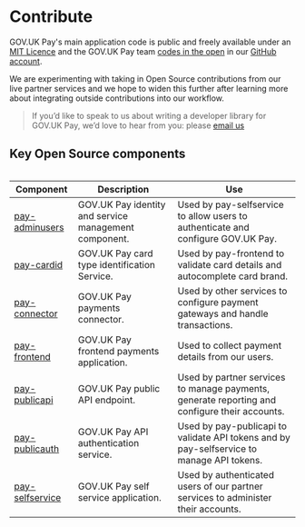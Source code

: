 # Contribute

GOV.UK Pay's main application code is public and freely available under an [MIT Licence](https://en.wikipedia.org/wiki/MIT_License) and the GOV.UK Pay team [codes in the open](https://gds.blog.gov.uk/2012/10/12/coding-in-the-open/) in our [GitHub account](https://github.com/alphagov?q=pay-).

We are experimenting with taking in Open Source contributions from our live partner services and we hope to widen this further  after learning more about integrating outside contributions into our workflow.

>If you’d like to speak to us about writing a developer library for GOV.UK Pay, we’d love to hear from you: please [email us](mailto:govuk-pay-support@digital.cabinet-office.gov.uk)

## Key Open Source components

<div style="height:1px;font-size:1px;">&nbsp;</div>

| Component | Description | Use |
| --- | --- | --- |
| [pay-adminusers](https://github.com/alphagov/pay-adminusers) | GOV.UK Pay identity and service management component. | Used by pay-selfservice to allow users to authenticate and configure GOV.UK Pay. |
| [pay-cardid](https://github.com/alphagov/pay-cardid) | GOV.UK Pay card type identification Service. | Used by pay-frontend to validate card details and autocomplete card brand. |
| [pay-connector](https://github.com/alphagov/pay-connector) | GOV.UK Pay payments connector. | Used by other services to configure payment gateways and handle transactions. |
| [pay-frontend](https://github.com/alphagov/pay-frontend) | GOV.UK Pay frontend payments application. | Used to collect payment details from our users. |
| [pay-publicapi](https://github.com/alphagov/pay-publicapi) | GOV.UK Pay public API endpoint. | Used by partner services to manage payments, generate reporting and configure their accounts. |
| [pay-publicauth](https://github.com/alphagov/pay-publicauth) | GOV.UK Pay API authentication service. | Used by pay-publicapi to validate API tokens and by pay-selfservice to manage API tokens. |
| [pay-selfservice](https://github.com/alphagov/pay-selfservice) | GOV.UK Pay self service application. | Used by authenticated users of our partner services to administer their accounts. |

<div style="height:1px;font-size:1px;">&nbsp;</div>
